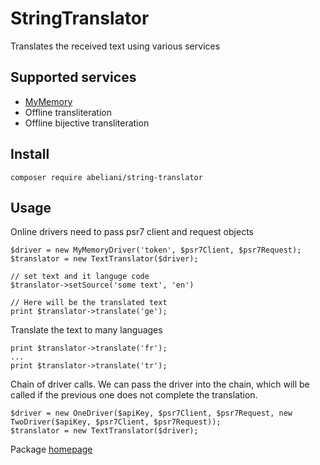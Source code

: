 # StringTranslator
Translates the received text using various services 

## Supported services
* [MyMemory](https://mymemory.translated.net)
* Offline transliteration
* Offline bijective transliteration

## Install
```
composer require abeliani/string-translator
```

## Usage
Online drivers need to pass psr7 client and request objects

```
$driver = new MyMemoryDriver('token', $psr7Client, $psr7Request);
$translator = new TextTranslator($driver);

// set text and it languge code
$translator->setSource('some text', 'en')

// Here will be the translated text
print $translator->translate('ge');
```
Translate the text to many languages
```
print $translator->translate('fr');
...
print $translator->translate('tr');
```

Chain of driver calls. We can pass the driver into the chain, which will be called if the previous one does not complete the translation.
```
$driver = new OneDriver($apiKey, $psr7Client, $psr7Request, new TwoDriver($apiKey, $psr7Client, $psr7Request));
$translator = new TextTranslator($driver);
```


Package [homepage](https://treecode.ru/article/4/text-translator-transilterator-library)